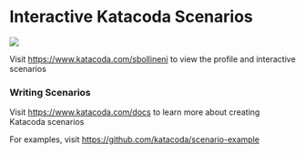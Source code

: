 # Interactive Katacoda Scenarios

[![](http://shields.katacoda.com/katacoda/sbollineni/count.svg)](https://www.katacoda.com/sbollineni "Get your profile on Katacoda.com")

Visit https://www.katacoda.com/sbollineni to view the profile and interactive scenarios

### Writing Scenarios
Visit https://www.katacoda.com/docs to learn more about creating Katacoda scenarios

For examples, visit https://github.com/katacoda/scenario-example
